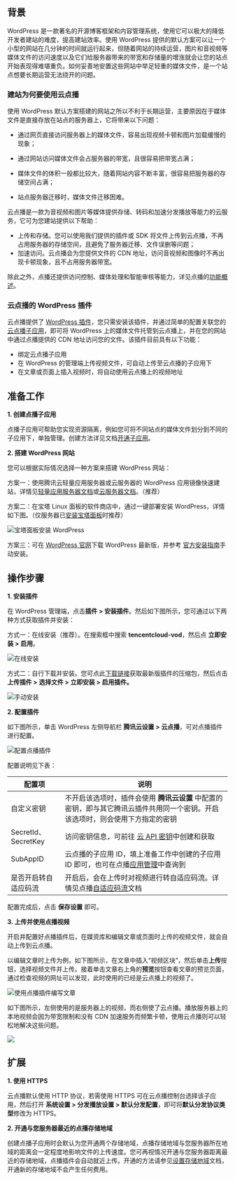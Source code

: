 ## 背景

WordPress 是一款著名的开源博客框架和内容管理系统，使用它可以极大的降低开发者建站的难度，提高建站效率。使用 WordPress 提供的默认方案可以让一个小型的网站在几分钟的时间就运行起来，但随着网站的持续运营，图片和音视频等媒体文件的访问速度以及它们给服务器带来的带宽和存储量的增涨就会让您的站点开始表现得难堪重负。如何妥善地安置这些网站中举足轻重的媒体文件，是一个站点想要长期运营无法绕开的问题。

### 建站为何要使用云点播

使用 WordPress 默认方案搭建的网站之所以不利于长期运营，主要原因在于媒体文件是直接存放在站点的服务器上，它将带来以下问题：

- 通过网页直接访问服务器上的媒体文件，容易出现视频卡顿和图片加载缓慢的现象；

- 通过网站访问媒体文件会占服务器的带宽，且很容易把带宽占满；
- 媒体文件的体积一般都比较大，随着网站内容不断丰富，很容易把服务器的存储空间占满；
- 站点服务器迁移时，媒体文件迁移困难。

云点播是一款为音视频和图片等媒体提供存储、转码和加速分发播放等能力的云服务，它可为您建站提供以下帮助：

- 上传和存储。您可以使用我们提供的插件或 SDK 将文件上传到云点播，不再占用服务器的存储空间，且避免了服务器迁移、文件误删等问题；
- 加速访问。云点播会为您提供文件的 CDN 地址，访问音视频和图像时不再出现卡顿现象，且不占用服务器带宽。

除此之外，点播还提供访问控制、媒体处理和智能审核等能力，详见点播的[功能概述](https://cloud.tencent.com/document/product/266/78037)。

### 云点播的 WordPress 插件

云点播提供了 [WordPress 插件](https://wordpress.org/plugins/tencentcloud-vod/)，您只需安装该插件，并通过简单的配置关联您的[云点播子应用](https://cloud.tencent.com/document/product/266/14574)，即可将 WordPress 上的媒体文件托管到云点播上，并在您的网站中通过点播提供的 CDN 地址访问您的文件。该插件目前具有以下功能：

- 绑定云点播子应用
- 在 WordPress 的管理端上传视频文件，可自动上传至云点播的子应用下
- 在文章或页面上插入视频时，将自动使用云点播上的视频地址

## 准备工作

**1. 创建点播子应用**

点播子应用可帮助您实现资源隔离，例如您可将不同站点的媒体文件划分到不同的子应用下，单独管理。创建方法详见文档[开通子应用](https://cloud.tencent.com/document/product/266/14574#.E5.BC.80.E9.80.9A.E5.AD.90.E5.BA.94.E7.94.A8)。

**2. 搭建 WordPress 网站**

您可以根据实际情况选择一种方案来搭建 WordPress 网站：

方案一：使用腾讯云轻量应用服务器或云服务器的 WordPress 应用镜像快速建站，详情见[轻量应用服务器文档](https://cloud.tencent.com/document/product/1207/45117)或[云服务器文档](https://cloud.tencent.com/document/product/213/9740)。（推荐）

方案二：在宝塔 Linux 面板的软件商店中，通过一键部署安装 WordPress，详情如下图。（仅服务器已[安装宝塔面板](https://cloud.tencent.com/document/product/213/45550)时推荐）

![宝塔面板安装 WordPress](https://qcloudimg.tencent-cloud.cn/raw/47487a10474f6b3e49971cd0e8814fbc.png)

方案三：可在 [WordPress 官网](https://cn.wordpress.org/download/)下载 WordPress 最新版，并参考 [官方安装指南](https://wordpress.org/support/article/how-to-install-wordpress/)手动安装。

## 操作步骤

**1. 安装插件**

在 WordPress 管理端，点击**插件 > 安装插件**。然后如下图所示，您可通过以下两种方式获取插件并安装：

方式一：在线安装（推荐）。在搜索框中搜索 **tencentcloud-vod**，然后点 **立即安装 > 启用**。

![在线安装](https://qcloudimg.tencent-cloud.cn/raw/d6f02ad05b6ec492314e315e598b9fb6.png)

方式二：自行下载并安装。您可点此[下载链接](https://github.com/Tencent-Cloud-Plugins/tencentcloud-wordpress-plugin-vod/releases/latest/download/tencentcloud-wordpress-plugin-vod.zip)获取最新版插件的压缩包，然后点击 **上传插件 > 选择文件 > 立即安装 > 启用插件。**

![手动安装](https://qcloudimg.tencent-cloud.cn/raw/4577370365903872db3a97dfd02a032b.png)

**2. 配置插件**

如下图所示，单击 WordPress 左侧导航栏 **腾讯云设置 > 云点播**，可对点播插件进行配置。

![配置点播插件](https://qcloudimg.tencent-cloud.cn/raw/12e875c706a476ff5d17281626e481cf.png)

配置说明见下表：

| **配置项**           | **说明**                                                     |
| -------------------- | ------------------------------------------------------------ |
| 自定义密钥           | 不开启该选项时，插件会使用 **腾讯云设置** 中配置的密钥，即与其它腾讯云插件共用同一个密钥。开启该选项时，则会使用下方指定的密钥 |
| SecretId、SecretKey  | 访问密钥信息，可前往 [云 API 密钥](https://console.cloud.tencent.com/cam/capi)中创建和获取 |
| SubAppID             | 云点播的子应用 ID，填上准备工作中创建的子应用 ID 即可，也可在点播[应用管理](https://console.cloud.tencent.com/vod/app-manage)中查询到 |
| 是否开启转自适应码流 | 开启后，会在上传时对视频进行转自适应码流。详情见点播[自适应码流](https://cloud.tencent.com/document/product/266/78292)文档 |

配置完成后，点击 **保存设置** 即可。

**3. 上传并使用点播视频**

开启并配置好点播插件后，在媒资库和编辑文章或页面时上传的视频文件，就会自动上传到云点播。

以编辑文章时上传为例，如下图所示，在文章中插入“视频区块”，然后单击**上传**按钮，选择视频文件并上传。接着单击文章右上角的**预览**按钮查看文章的预览页面，通过检查视频的网址可以发现，此时使用的已经是云点播上的视频了。

![使用点播插件编写文章](https://qcloudimg.tencent-cloud.cn/raw/38d1e64c7013cca0949e3f36d79bb72e.png)

如下图所示，左侧使用的是服务器上的视频，而右侧使了云点播。播放服务器上的本地视频会因为带宽限制和没有 CDN 加速服务而频繁卡顿，使用云点播则可以轻松地解决这些问题。

![](https://qcloudimg.tencent-cloud.cn/raw/d67a4db29af914ad331a60aac257971f.gif)

## 扩展

**1. 使用 HTTPS**

云点播默认使用 HTTP 协议，若需使用 HTTPS 可在云点播控制台选择该子应用，然后打开 **系统设置 > 分发播放设置 > 默认分发配置**，即可将**默认分发协议类型**修改为 HTTPS。

**2. 开通与您服务器最近的点播存储地域**

创建点播子应用时会默认为您开通两个存储地域，点播存储地域与您服务器所在地域的距离会一定程度地影响文件的上传速度。您可再视情况开通与您服务器距离最近的存储地域，点播插件会自动就近上传。开通的方法请参见[设置存储地域](https://cloud.tencent.com/document/product/266/14059#.E8.AE.BE.E7.BD.AE.E5.AD.98.E5.82.A8.E5.9C.B0.E5.9F.9F)文档，开通新的存储地域不会产生任何费用。